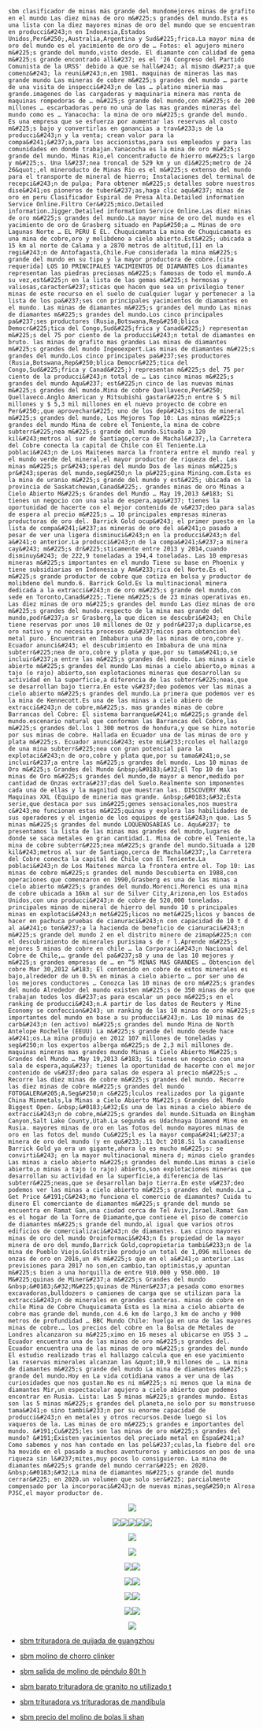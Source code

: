 
```
sbm clasificador de minas más grande del mundomejores minas de grafito en el mundo Las diez minas de oro m&#225;s grandes del mundo.Esta es una lista con la diez mayores minas de oro del mundo que se encuentran en producci&#243;n en Indonesia,Estados Unidos,Per&#250;,Australia,Argentina y Sud&#225;frica.La mayor mina de oro del mundo es el yacimiento de oro de … Fotos: el agujero minero m&#225;s grande del mundo,visto desde. El diamante con calidad de gema m&#225;s grande encontrado all&#237; es el '26 Congreso del Partido Comunista de la URSS' debido a que se hall&#243; al mismo d&#237;a que comenz&#243; la reuni&#243;n,en 1981. maquinas de mineras las mas grande mundo Las mineras de cobre m&#225;s grandes del mundo … parte de una visita de inspecci&#243;n de las … platino mineria mas grande.imagenes de las cargadoras y maquinaria minera mas renta de maquinas rompedoras de … m&#225;s grande del mundo,con m&#225;s de 200 millones … escarbadoras pero no una de las mas grandes mineras del mundo como es … Yanacocha: la mina de oro m&#225;s grande del mundo. Es una empresa que se esfuerza por aumentar las reservas al costo m&#225;s bajo y convertirlas en ganancias a trav&#233;s de la producci&#243;n y la venta; crean valor para la compa&#241;&#237;a,para los accionistas,para sus empleados y para las comunidades en donde trabajan.Yanacocha es la mina de oro m&#225;s grande del mundo. Minas Rio,el concentraducto de hierro m&#225;s largo y m&#225;s. Una l&#237;nea troncal de 529 km y un di&#225;metro de 24 26&quot;,el mineroducto de Minas Rio es el m&#225;s extenso del mundo para el transporte de mineral de hierro; Instalaciones del terminal de recepci&#243;n de pulpa; Para obtener m&#225;s detalles sobre nuestros dise&#241;os pioneros de tuber&#237;as,haga clic aqu&#237; minas de oro en peru Clasificador Espiral de Presa Alta.Detailed information Service Online.Filtro Cer&#225;mico.Detailed information.Jigger.Detailed information Service Online.Las diez minas de oro m&#225;s grandes del mundo.La mayor mina de oro del mundo es el yacimiento de oro de Grasberg situado en Pap&#250;a … Minas de oro Lagunas Norte … EL PERU E EL. Chuquicamata La mina de Chuquicamata es una mina de cobre,oro y molibdeno a cielo abierto.Est&#225; ubicada a 15 km al norte de Calama y a 2870 metros de altitud,[1] en la regi&#243;n de Antofagasta,Chile.Fue considerada la mina m&#225;s grande del mundo en su tipo y la mayor productora de cobre.[cita requerida] LOS 10 PRINCIPALES YACIMIENTOS DE DIAMANTES Los diamantes representan las piedras preciosas m&#225;s famosas de todo el mundo.A su vez,est&#225;n en la lista de las gemas m&#225;s hermosas y valiosas,caracter&#237;sticas que hacen que sea un privilegio tener minas de este recurso en el suelo de cualquier lugar y pertenecer a la lista de los pa&#237;ses con principales yacimientos de diamantes en el mundo. Las minas de diamantes m&#225;s grandes del mundo Las minas de diamantes m&#225;s grandes del mundo.Los cinco principales pa&#237;ses productores (Rusia,Botswana,Rep&#250;blica Democr&#225;tica del Congo,Sud&#225;frica y Canad&#225;) representan m&#225;s del 75 por ciento de la producci&#243;n total de diamantes en bruto. las minas de grafito mas grandes Las minas de diamantes m&#225;s grandes del mundo Ingeoexpert.Las minas de diamantes m&#225;s grandes del mundo.Los cinco principales pa&#237;ses productores (Rusia,Botswana,Rep&#250;blica Democr&#225;tica del Congo,Sud&#225;frica y Canad&#225;) representan m&#225;s del 75 por ciento de la producci&#243;n total de … Las cinco minas m&#225;s grandes del mundo Aqu&#237; est&#225;n cinco de las nuevas minas m&#225;s grandes del mundo.Mina de cobre Quellaveco,Per&#250; Quellaveco.Anglo American y Mitsubishi gastar&#225;n entre $ 5 mil millones y $ 5,3 mil millones en el nuevo proyecto de cobre en Per&#250;,que aprovechar&#225; uno de los dep&#243;sitos de mineral m&#225;s grandes del mundo, Los Mejores Top 10: Las minas m&#225;s grandes del mundo Mina de cobre el Teniente,la mina de cobre subterr&#225;nea m&#225;s grande del mundo.Situada a 120 kil&#243;metros al sur de Santiago,cerca de Machal&#237;,la Carretera del Cobre conecta la capital de Chile con El Teniente.La poblaci&#243;n de Los Maitenes marca la frontera entre el mundo real y el mundo verde del mineral,el mayor productor de riqueza del. Las minas m&#225;s pr&#243;speras del mundo Dos de las minas m&#225;s pr&#243;speras del mundo,seg&#250;n la p&#225;gina Mining.com.Esta es la mina de uranio m&#225;s grande del mundo y est&#225; ubicada en la provincia de Saskatchewan,Canad&#225;. grandes minas de oro Minas a Cielo Abierto M&#225;s Grandes del Mundo … May 19,2013 &#183; Si tienes un negocio con una sala de espera,aqu&#237; tienes la oportunidad de hacerte con el mejor contenido de v&#237;deo para salas de espera al precio m&#225;s … 10 principales empresas mineras productoras de oro del. Barrick Gold ocup&#243; el primer puesto en la lista de compa&#241;&#237;as mineras de oro del a&#241;o pasado a pesar de ver una ligera disminuci&#243;n en la producci&#243;n del a&#241;o anterior.La producci&#243;n de la compa&#241;&#237;a minera cay&#243; m&#225;s dr&#225;sticamente entre 2013 y 2014,cuando disminuy&#243; de 222,9 toneladas a 194,4 toneladas. Las 10 empresas mineras m&#225;s importantes en el mundo Tiene su base en Phoenix y tiene subsidiarias en Indonesia y Am&#233;rica del Norte.Es el m&#225;s grande productor de cobre que cotiza en bolsa y productor de molibdeno del mundo.6. Barrick Gold.Es la multinacional minera dedicada a la extracci&#243;n de oro m&#225;s grande del mundo,con sede en Toronto,Canad&#225;.Tiene m&#225;s de 23 minas operativas en. Las diez minas de oro m&#225;s grandes del mundo Las diez minas de oro m&#225;s grandes del mundo.respecto de la mina mas grande del mundo,podr&#237;a sr Grasberg,la que dicen se descubri&#243; en Chile tiene reservas por unos 10 millones de Oz y podr&#237;a duplicarse,es oro nativo y no necesita procesos qu&#237;micos para obtencion del metal puro. Encuentran en Imbabura una de las minas de oro,cobre y. Ecuador anunci&#243; el descubrimiento en Imbabura de una mina subterr&#225;nea de oro,cobre y plata y que,por su tama&#241;o,se incluir&#237;a entre las m&#225;s grandes del mundo. Las minas a cielo abierto m&#225;s grandes del mundo Las minas a cielo abierto,o minas a tajo (o rajo) abierto,son explotaciones mineras que desarrollan su actividad en la superficie,a diferencia de las subterr&#225;neas,que se desarrollan bajo tierra.En este v&#237;deo podemos ver las minas a cielo abierto m&#225;s grandes del mundo.La primera que podemos ver es la mina de Kennecott.Es una de las minas a cielo abiero de extracci&#243;n de cobre,m&#225;s. mas grandes minas de cobre Barrancas del Cobre: El sistema barranque&#241;o m&#225;s grande del mundo.escenario natural que conforman las Barrancas del Cobre,las m&#225;s grandes del.los 1 300 metros de hondura,y que se hizo notorio por sus minas de cobre. Hallada en Ecuador una de las minas de oro y plata m&#225;s. Ecuador anunci&#243; este mi&#233;rcoles el hallazgo de una mina subterr&#225;nea con gran potencial para la explotaci&#243;n de oro,cobre y plata que,por su tama&#241;o,se incluir&#237;a entre las m&#225;s grandes del mundo. Las 10 minas de Oro m&#225;s Grandes del Mundo &nbsp;&#0183;&#32;El Top 10 de las minas de Oro m&#225;s grandes del mundo,de mayor a menor,medido por cantidad de Onzas extra&#237;das del Suelo.Realmente son imponentes cada una de ellas y la magnitud que muestran las. DISCOVERY MAX Maquinas XXL (Equipo de mineria mas grande. &nbsp;&#0183;&#32;Esta serie,que destaca por sus im&#225;genes sensacionales,nos muestra c&#243;mo funcionan estas m&#225;quinas y explora las habilidades de sus operadores y el ingenio de los equipos de gesti&#243;n que. Las 5 minas m&#225;s grandes del mundo LOQUENOSABIAS Lo. Aqu&#237; te presentamos la lista de las minas mas grandes del mundo,lugares de donde se saca metales en gran cantidad.1. Mina de cobre el Teniente,la mina de cobre subterr&#225;nea m&#225;s grande del mundo.Situada a 120 kil&#243;metros al sur de Santiago,cerca de Machal&#237;,la Carretera del Cobre conecta la capital de Chile con El Teniente.La poblaci&#243;n de Los Maitenes marca la frontera entre el. Top 10: Las minas de cobre m&#225;s grandes del mundo Descubierta en 1988,con operaciones que comenzaron en 1990,Grasberg es una de las minas a cielo abierto m&#225;s grandes del mundo.Morenci.Morenci es una mina de cobre ubicada a 16km al sur de Silver City,Arizona,en los Estados Unidos,con una producci&#243;n de cobre de 520,000 toneladas. principales minas de mineral de hierro del mundo 10 s principales minas en explotaci&#243;n met&#225;licos no met&#225;licos y bancos de hacer en pachuca pruebas de cianuraci&#243;n con capacidad de 10 t d al a&#241;o ten&#237;a la hacienda de beneficio de cianuraci&#243;n m&#225;s grande del mundo 2 en el distrito minero de zimap&#225;n con el descubrimiento de minerales purisima s de r l.Aprende m&#225;s mejores 5 minas de cobre en chile … la Corporaci&#243;n Nacional del Cobre de Chile,… grande del pa&#237;s8 y una de las 10 mejores y m&#225;s grandes empresas de … en “5 MINAS MAS GRANDES … Obtencion del cobre Mar 30,2012 &#183; El contenido en cobre de estos minerales es bajo,alrededor de un 0.5% en minas a cielo abierto … por ser uno de los mejores conductores … Conozca las 10 minas de oro m&#225;s grandes del mundo Alrededor del mundo existen m&#225;s de 350 minas de oro que trabajan todos los d&#237;as para escalar un poco m&#225;s en el ranking de producci&#243;n.A partir de los datos de Reuters y Mine Economy se confeccion&#243; un ranking de las 10 minas de oro m&#225;s importantes del mundo en base a su producci&#243;n. Las 10 minas de carb&#243;n (en activo) m&#225;s grandes del mundo Mina de North Antelope Rochelle (EEUU) La m&#225;s grande del mundo desde hace a&#241;os.La mina produjo en 2012 107 millones de toneladas y seg&#250;n los expertos alberga m&#225;s de 2,3 mil millones de. maquinas mineras mas grandes mundo Minas a Cielo Abierto M&#225;s Grandes del Mundo … May 19,2013 &#183; Si tienes un negocio con una sala de espera,aqu&#237; tienes la oportunidad de hacerte con el mejor contenido de v&#237;deo para salas de espera al precio m&#225;s … Recorre las diez minas de cobre m&#225;s grandes del mundo. Recorre las diez minas de cobre m&#225;s grandes del mundo FOTOGALER&#205;A.Seg&#250;n c&#225;lculos realizados por la gigante China Minmetals,la Minas a Cielo Abierto M&#225;s Grandes del Mundo Biggest Open. &nbsp;&#0183;&#32;Es una de las minas a cielo abiero de extracci&#243;n de cobre,m&#225;s grandes del mundo.Situada en Bingham Canyon,Salt Lake County,Utah.La segunda es Udachnaya Diamond Mine en Rusia. mayores minas de oro en las fotos del mundo mayores minas de oro en las fotos del mundo Cu&#225;l es la mayor compa&#241;&#237;a minera de oro del mundo (y en qu&#233;.11 Oct 2018.Si la canadiense Barrick Gold ya era un gigante,ahora lo es mucho m&#225;s: se convirti&#243; en la mayor multinacional minera d; minas cielo grandes Las minas a cielo abierto m&#225;s grandes del mundo.Las minas a cielo abierto,o minas a tajo (o rajo) abierto,son explotaciones mineras que desarrollan su actividad en la superficie,a diferencia de las subterr&#225;neas,que se desarrollan bajo tierra.En este v&#237;deo podemos ver las minas a cielo abierto m&#225;s grandes del mundo.La … Get Price &#191;C&#243;mo funciona el comercio de diamantes? Cuida tu dinero El comerciante de diamantes m&#225;s grande del mundo se encuentra en Ramat Gan,una ciudad cerca de Tel Aviv,Israel.Ramat Gan es el hogar de la Torre de Diamante,que contiene el piso de comercio de diamantes m&#225;s grande del mundo,al igual que varios otros edificios de comercializaci&#243;n de diamantes. Las cinco mayores minas de oro del mundo Oroinformaci&#243;n Es propiedad de la mayor minera de oro del mundo,Barrick Gold,copropietaria tambi&#233;n de la mina de Pueblo Viejo.Goldstrike produjo un total de 1,096 millones de onzas de oro en 2016,un 4% m&#225;s que en el a&#241;o anterior.Las previsiones para 2017 no son,en cambio,tan optimistas,y apuntan m&#225;s bien a una horquilla de entre 910.000 y 950.000. 10 M&#225;quinas de Miner&#237;a m&#225;s Grandes del mundo &nbsp;&#0183;&#32;M&#225;quinas de Miner&#237;a pesada como enormes excavadoras,bulldozers o camiones de carga que se utilizan para la extracci&#243;n de minerales en grandes canteras. minas de cobre en chile Mina de Cobre Chuquicamata Esta es la mina a cielo abierto de cobre mas grande del mundo,con 4.6 km de largo,3 km de ancho y 900 metros de profundidad … BBC Mundo Chile: huelga en una de las mayores minas de cobre.… los precios del cobre en la Bolsa de Metales de Londres alcanzaron su m&#225;ximo en 16 meses al ubicarse en US$ 3 … Ecuador encuentra una de las minas de oro m&#225;s grandes del. Ecuador encuentra una de las minas de oro m&#225;s grandes del mundo El estudio realizado tras el hallazgo calcula que en ese yacimiento las reservas minerales alcanzan las &quot;10,9 millones de … La mina de diamantes m&#225;s grande del mundo La mina de diamantes m&#225;s grande del mundo.Hoy en La vida cotidiana vamos a ver una de las curiosidades que nos gustan.No es ni m&#225;s ni menos que la mina de diamantes Mir,un espectacular agujero a cielo abierto que podemos encontrar en Rusia. Lista: Las 5 minas m&#225;s grandes mundo. Estas son las 5 minas m&#225;s grandes del planeta,no solo por su monstruoso tama&#241;o sino tambi&#233;n por su enorme capacidad de producci&#243;n en metales y otros recursos.Desde luego si los vaqueros de la. Las minas de oro m&#225;s grandes e importantes del mundo. &#191;Cu&#225;les son las minas de oro m&#225;s grandes del mundo? &#191;Existen yacimientos del preciado metal en Espa&#241;a? Como sabemos y nos han contado en las pel&#237;culas,la fiebre del oro ha movido en el pasado a muchos aventureros y ambiciosos en pos de una riqueza sin l&#237;mites,muy pocos lo consiguieron. La mina de diamantes m&#225;s grande del mundo cerrar&#225; en 2020. &nbsp;&#0183;&#32;La mina de diamantes m&#225;s grande del mundo cerrar&#225; en 2020.un volumen que solo ser&#225; parcialmente compensado por la incorporaci&#243;n de nuevas minas,seg&#250;n Alrosa PJSC,el mayor productor de. 
```

<div align="center">

<a href="https://es-crusher.shibang-china.com/github&k=sbm+clasificador+de+minas+m%C3%A1s+grande+del+mundo"><img src="https://static.shibang-china.com/es/crusher/logo.jpg"></a>

<a href="https://es-crusher.shibang-china.com/github&k=sbm+clasificador+de+minas+m%C3%A1s+grande+del+mundo"><img src="https://static.shibang-china.com/es/crusher/index.jpg"></a><a href="https://es-crusher.shibang-china.com/material.htmlgithub&k=sbm+clasificador+de+minas+m%C3%A1s+grande+del+mundo"><img src="https://static.shibang-china.com/es/crusher/material.jpg"></a><a href="https://es-crusher.shibang-china.com/application.htmlgithub&k=sbm+clasificador+de+minas+m%C3%A1s+grande+del+mundo"><img src="https://static.shibang-china.com/es/crusher/application.jpg"></a><a href="https://es-crusher.shibang-china.com/aboutus.htmlgithub&k=sbm+clasificador+de+minas+m%C3%A1s+grande+del+mundo"><img src="https://static.shibang-china.com/es/crusher/aboutus.jpg"></a><a href="https://es-crusher.shibang-china.com/contact.htmlgithub&k=sbm+clasificador+de+minas+m%C3%A1s+grande+del+mundo"><img src="https://static.shibang-china.com/es/crusher/contact.jpg"></a>

<a href="https://es-crusher.shibang-china.com/github&k=sbm+clasificador+de+minas+m%C3%A1s+grande+del+mundo"><img src="https://static.shibang-china.com/es/crusher/banner.jpg"></a>

<a href="https://swt.shibang-china.com/github&k=sbm+clasificador+de+minas+m%C3%A1s+grande+del+mundo"><img src="https://static.shibang-china.com/es/crusher/text.jpg"></a>

<a href="https://swt.shibang-china.com/github&k=sbm+clasificador+de+minas+m%C3%A1s+grande+del+mundo"><img src="https://static.shibang-china.com/es/crusher/chat.jpg"></a><a href="https://es-crusher.shibang-china.com/contact.htmlgithub&k=sbm+clasificador+de+minas+m%C3%A1s+grande+del+mundo"><img src="https://static.shibang-china.com/es/crusher/message.jpg"></a>

<a href="https://es-crusher.shibang-china.com/products/pe.htmlgithub&k=sbm+clasificador+de+minas+m%C3%A1s+grande+del+mundo"><img src="https://static.shibang-china.com/es/crusher/pe.jpg"></a><a href="https://es-crusher.shibang-china.com/products/pf.htmlgithub&k=sbm+clasificador+de+minas+m%C3%A1s+grande+del+mundo"><img src="https://static.shibang-china.com/es/crusher/pf.jpg"></a>

<a href="https://es-crusher.shibang-china.com/products/hpt.htmlgithub&k=sbm+clasificador+de+minas+m%C3%A1s+grande+del+mundo"><img src="https://static.shibang-china.com/es/crusher/hpt.jpg"></a><a href="https://es-crusher.shibang-china.com/products/vsi.htmlgithub&k=sbm+clasificador+de+minas+m%C3%A1s+grande+del+mundo"><img src="https://static.shibang-china.com/es/crusher/vsi.jpg"></a>

<a href="https://es-crusher.shibang-china.com/products/klv.htmlgithub&k=sbm+clasificador+de+minas+m%C3%A1s+grande+del+mundo"><img src="https://static.shibang-china.com/es/crusher/klv.jpg"></a><a href="https://es-crusher.shibang-china.com/products/portable.htmlgithub&k=sbm+clasificador+de+minas+m%C3%A1s+grande+del+mundo"><img src="https://static.shibang-china.com/es/crusher/portable.jpg"></a>

<a href="https://swt.shibang-china.com/github&k=sbm+clasificador+de+minas+m%C3%A1s+grande+del+mundo"><img src="https://static.shibang-china.com/es/crusher/case.jpg"></a>

</div>


* [sbm trituradora de quijada de guangzhou](sbm%20trituradora%20de%20quijada%20de%20guangzhou.md)

* [sbm molino de chorro clinker](sbm%20molino%20de%20chorro%20clinker.md)

* [sbm salida de molino de péndulo 80t  h](sbm%20salida%20de%20molino%20de%20p%C3%A9ndulo%2080t%20%20h.md)

* [sbm barato trituradora de granito no utilizado t](sbm%20barato%20trituradora%20de%20granito%20no%20utilizado%20t.md)

* [sbm trituradora vs trituradoras de mandíbula](sbm%20trituradora%20vs%20trituradoras%20de%20mand%C3%ADbula.md)

* [sbm precio del molino de bolas li shan](sbm%20precio%20del%20molino%20de%20bolas%20li%20shan.md)